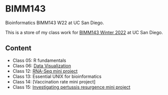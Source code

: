 # BIMM143
Bioinformatics BIMM143 W22 at UC San Diego.

This is a store of my class work for [BIMM143 Winter 2022](https://bioboot.github.io/bimm143_W22/) at UC San Diego.

## Content
- Class 05: R fundamentals
- Class 06: [Data Visualization](https://github.com/kmhooker/BIMM143/blob/main/week6/week6.pdf)
- Class 12: [RNA-Seq mini project](https://github.com/kmhooker/BIMM143/blob/main/week8/RNASeq_MiniProject.pdf)
- Class 13: Essential UNIX for bioinformatics
- Class 14: [Vaccination rate mini project]
- Class 15: [Investigating pertussis resurgence mini project](https://github.com/kmhooker/BIMM143/blob/main/week10/Pertussis_MiniProj.pdf)
